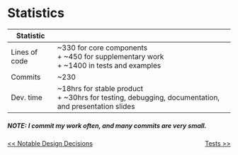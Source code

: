 # Statistics

| Statistic     |  |
|---------------|--|
| Lines of code | ~330 for core components<br>+ ~450 for supplementary work<br>+ ~1400 in tests and examples |
| Commits       | ~230 |
| Dev. time     | ~18hrs for stable product<br>+ ~30hrs for testing, debugging, documentation, and presentation slides |

##### NOTE: I commit my work often, and many commits are very small.

<a style="float:left" href="NOTABLE_DESIGN_DECISIONS.md">\<\< Notable Design Decisions</a> <a style="float:right" href="TESTS.md">Tests \>\></a>
